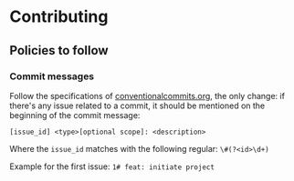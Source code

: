 Contributing
============

Policies to follow
------------------

### Commit messages

Follow the specifications of [conventionalcommits.org](https://www.conventionalcommits.org/en/v1.0.0/#specification),
the only change: if there's any issue related to a commit, it should be mentioned on the beginning of the commit message:

`[issue_id] <type>[optional scope]: <description>`

Where the `issue_id` matches with the following regular: `\#(?<id>\d+)`

Example for the first issue: `1# feat: initiate project`


